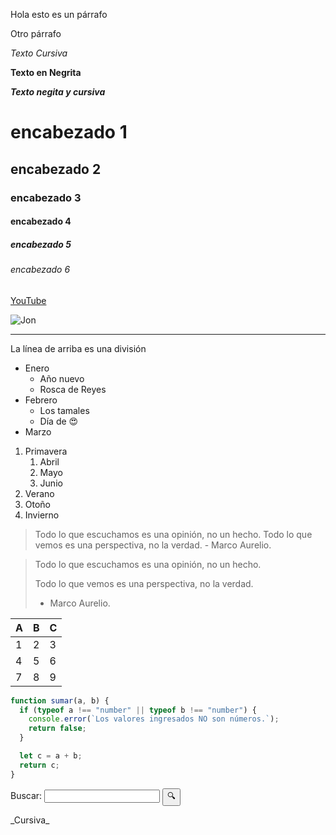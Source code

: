 Hola esto es un párrafo

Otro párrafo

_Texto Cursiva_

**Texto en Negrita**

_**Texto negita y cursiva**_

# encabezado 1

## encabezado 2

### encabezado 3

#### encabezado 4

##### encabezado 5

###### encabezado 6

[YouTube](https://youtube.com)

![Jon](https://jonmircha.com/img/jonmircha.jpg)

---

La línea de arriba es una división

- Enero
  - Año nuevo
  - Rosca de Reyes
- Febrero
  - Los tamales
  - Día de 😍
- Marzo

1. Primavera
   1. Abril
   1. Mayo
   1. Junio
1. Verano
1. Otoño
1. Invierno

> Todo lo que escuchamos es una opinión, no un hecho. Todo lo que vemos es una perspectiva, no la verdad. - Marco Aurelio.

> Todo lo que escuchamos es una opinión, no un hecho.
>
> Todo lo que vemos es una perspectiva, no la verdad.
>
> - Marco Aurelio.

| A   | B   | C   |
| --- | --- | --- |
| 1   | 2   | 3   |
| 4   | 5   | 6   |
| 7   | 8   | 9   |

```js
function sumar(a, b) {
  if (typeof a !== "number" || typeof b !== "number") {
    console.error(`Los valores ingresados NO son números.`);
    return false;
  }

  let c = a + b;
  return c;
}
```

<form>
  <label for="q">Buscar:</label>
  <input type="search" name="q" id="q" required />
  <input type="submit" value="🔍" />
</form>

<!-- Comentario  -->

\_Cursiva\_

